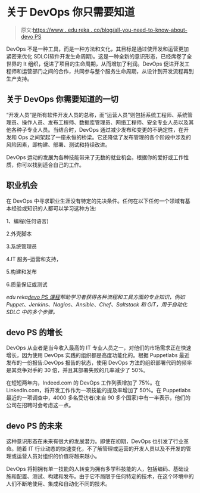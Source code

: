 # 关于 DevOps 你只需要知道

> 原文:[https://www . edu reka . co/blog/all-you-need-to-know-about-devo PS](https://www.edureka.co/blog/all-you-need-to-know-about-devops)

DevOps 不是一种工具，而是一种方法和文化，其目标是通过使开发和运营更加紧密来优化 SDLC(软件开发生命周期)。这是一种全新的意识形态，已经席卷了全世界的 It 组织，促进了项目的生命周期，从而增加了利润。DevOps 促进开发工程师和运营部门之间的合作，共同参与整个服务生命周期，从设计到开发流程再到生产支持。

## 关于 DevOps 你需要知道的一切

“开发人员”是所有软件开发人员的总称，而“运营人员”则包括系统工程师、系统管理员、操作人员、发布工程师、数据库管理员、网络工程师、安全专业人员以及其他各种子专业人员。当结合时，DevOps 通过减少发布和变更的不确定性，在开发和 Ops 之间架起了一座永恒的桥梁。它还降低了发布管理的各个阶段中涉及的风险因素，即构建、部署、测试和持续改进。

DevOps 运动的发展为各种技能带来了无数的就业机会。根据你的爱好或工作性质，你可以找到适合自己的工作。

## 职业机会

在 DevOps 中寻求职业生涯没有特定的先决条件。任何在以下任何一个领域有基本经验或知识的人都可以学习这种方法:

1、编程(任何语言)

2.外壳脚本

3.系统管理员

4.IT 服务–运营和支持，

5.构建和发布

6.质量保证或测试

*edu reka[devo PS 课程](https://www.edureka.co/devops-certification-training)帮助学习者获得各种流程和工具方面的专业知识，例如 Puppet、Jenkins、Nagios、Ansible、Chef、Saltstack 和 GIT，用于自动化 SDLC 中的多个步骤。*

## devo PS 的增长

DevOps 从业者是当今收入最高的 IT 专业人员之一，对他们的市场需求正在快速增长，因为使用 DevOps 实践的组织都是高度功能化的。根据 Puppetlabs 最近发布的一份报告:DevOps 报告的状态，使用 DevOps 方法的组织部署代码的频率是其竞争对手的 30 倍，并且其部署失败的几率减少了 50%。

在短短两年内，Indeed.com 的 DevOps 工作列表增加了 75%。在 LinkedIn.com，将开发工作作为一项技能的提及率增加了 50%。在 Puppetlabs 最近的一项调查中，4000 多名受访者(来自 90 多个国家)中有一半表示，他们的公司在招聘时会考虑这一点。

## devo PS 的未来

这种意识形态在未来有很大的发展潜力。即使在初期，DevOps 也引发了行业革命。随着 IT 行业动态的快速变化，不了解管理或运营的开发人员以及不开发的管理或运营人员对组织的价值将越来越小。

DevOps 将把拥有单一技能的人转变为拥有多学科技能的人，包括编码、基础设施和配置、测试、构建和发布。由于它不局限于任何特定的技术，在这个环境中的人们不断地使用、集成和自动化不同的技术。